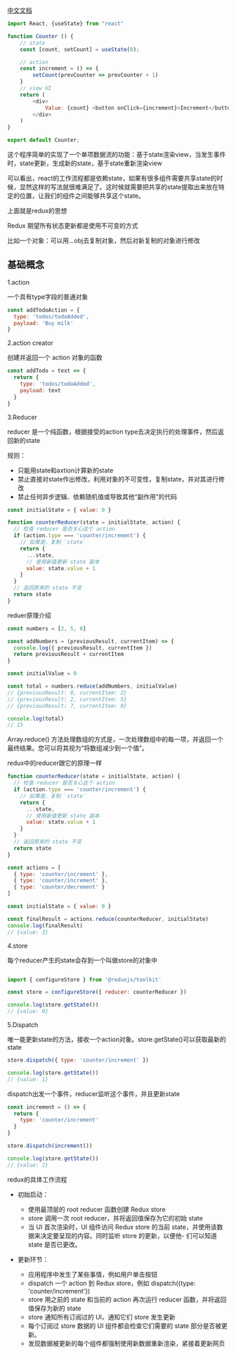 [中文文档](http://cn.redux.js.org/introduction/getting-started)

```js
import React, {useState} from "react"

function Counter () {
    // state
    const [count, setCount] = useState(0);

    // action
    const increment = () => {
        setCount(prevCounter => prevCounter + 1)
    }
    // view UI
    return (
        <div>
            Value: {count} <button onClick={increment}>Increment</button>
        </div>
    )
}

export default Counter;
```

这个程序简单的实现了一个单项数据流的功能：基于state渲染view，当发生事件时，state更新，生成新的state，基于state重新渲染view

可以看出，react的工作流程都是依赖state，如果有很多组件需要共享state的时候，显然这样的写法就很难满足了。这时候就需要把共享的state提取出来放在特定的位置，让我们的组件之间能够共享这个state。

上面就是redux的思想

Redux 期望所有状态更新都是使用不可变的方式

比如一个对象：可以用...obj去复制对象，然后对新复制的对象进行修改


## 基础概念

1.action

一个具有type字段的普通对象

```js
const addTodoAction = {
  type: 'todos/todoAdded',
  payload: 'Buy milk'
}
```

2.action creator

创建并返回一个 action 对象的函数

```js
const addTodo = text => {
  return {
    type: 'todos/todoAdded',
    payload: text
  }
}
```
3.Reducer

reducer 是一个纯函数，根据接受的action type去决定执行的处理事件，然后返回新的state

规则：

- 只能用state和axtion计算新的state
- 禁止直接对state作出修改，利用对象的不可变性，复制state，并对其进行修改
- 禁止任何异步逻辑、依赖随机值或导致其他“副作用”的代码


```js
const initialState = { value: 0 }

function counterReducer(state = initialState, action) {
  // 检查 reducer 是否关心这个 action
  if (action.type === 'counter/increment') {
    // 如果是，复制 `state`
    return {
      ...state,
      // 使用新值更新 state 副本
      value: state.value + 1
    }
  }
  // 返回原来的 state 不变
  return state
}
```

reduer原理介绍

```js
const numbers = [2, 5, 8]

const addNumbers = (previousResult, currentItem) => {
  console.log({ previousResult, currentItem })
  return previousResult + currentItem
}

const initialValue = 0

const total = numbers.reduce(addNumbers, initialValue)
// {previousResult: 0, currentItem: 2}
// {previousResult: 2, currentItem: 5}
// {previousResult: 7, currentItem: 8}

console.log(total)
// 15
```

Array.reduce() 方法处理数组的方式是，一次处理数组中的每一项，并返回一个最终结果。您可以将其视为“将数组减少到一个值”。

redux中的reducer跟它的原理一样

```js
function counterReducer(state = initialState, action) {
  // 检查 reducer 是否关心这个 action
  if (action.type === 'counter/increment') {
    // 如果是，复制 `state`
    return {
      ...state,
      // 使用新值更新 state 副本
      value: state.value + 1
    }
  }
  // 返回原来的 state 不变
  return state
}

const actions = [
  { type: 'counter/increment' },
  { type: 'counter/increment' },
  { type: 'counter/decrement' }
]

const initialState = { value: 0 }

const finalResult = actions.reduce(counterReducer, initialState)
console.log(finalResult)
// {value: 3}
```

4.store

每个reducer产生的state会存到一个叫做store的对象中

```js

import { configureStore } from '@reduxjs/toolkit'

const store = configureStore({ reducer: counterReducer })

console.log(store.getState())
// {value: 0}
```

5.Dispatch

唯一能更新state的方法，接收一个action对象。store.getState()可以获取最新的state

```js
store.dispatch({ type: 'counter/increment' })

console.log(store.getState())
// {value: 1}
```

dispatch出发一个事件，reducer监听这个事件，并且更新state

```js
const increment = () => {
  return {
    type: 'counter/increment'
  }
}

store.dispatch(increment())

console.log(store.getState())
// {value: 2}
```


redux的具体工作流程

- 初始启动：
  - 使用最顶层的 root reducer 函数创建 Redux store
  - store 调用一次 root reducer，并将返回值保存为它的初始 state
  - 当 UI 首次渲染时，UI 组件访问 Redux store 的当前 state，并使用该数据来决定要呈现的内容。同时监听 store 的更新，以便他- 们可以知道 state 是否已更改。
  
- 更新环节：
  - 应用程序中发生了某些事情，例如用户单击按钮
  - dispatch 一个 action 到 Redux store，例如 dispatch({type: 'counter/increment'})
  - store 用之前的 state 和当前的 action 再次运行 reducer 函数，并将返回值保存为新的 state
  - store 通知所有订阅过的 UI，通知它们 store 发生更新
  - 每个订阅过 store 数据的 UI 组件都会检查它们需要的 state 部分是否被更新。
  - 发现数据被更新的每个组件都强制使用新数据重新渲染，紧接着更新网页


